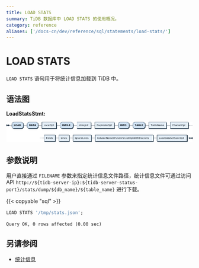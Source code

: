 ```yaml
---
title: LOAD STATS
summary: TiDB 数据库中 LOAD STATS 的使用概况。
category: reference
aliases: ['/docs-cn/dev/reference/sql/statements/load-stats/']
---
```


# LOAD STATS

`LOAD STATS` 语句用于将统计信息加载到 TiDB 中。

## 语法图

**LoadStatsStmt:**

![LoadStatsStmt](/media/sqlgram/LoadDataStmt.png)

## 参数说明

用户直接通过 `FILENAME` 参数来指定统计信息文件路径，统计信息文件可通过访问 API `http://${tidb-server-ip}:${tidb-server-status-port}/stats/dump/${db_name}/${table_name}` 进行下载。

{{< copyable "sql" >}}

```sql
LOAD STATS '/tmp/stats.json';
```

```
Query OK, 0 rows affected (0.00 sec)
```


## 另请参阅

* [统计信息](/statistics.md)
